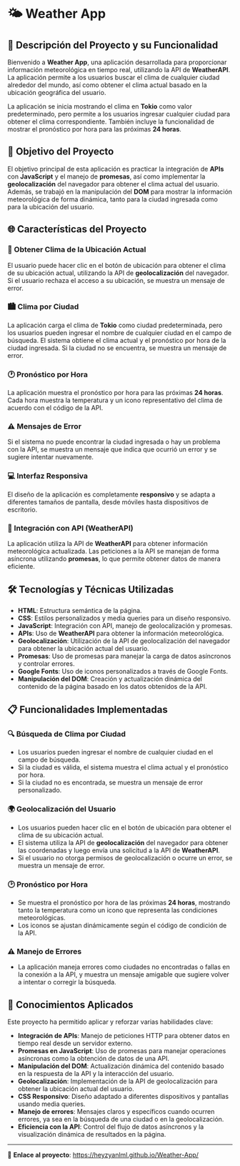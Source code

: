 # 🌤️ Weather App

## 📄 Descripción del Proyecto y su Funcionalidad

Bienvenido a **Weather App**, una aplicación desarrollada para proporcionar información meteorológica en tiempo real, utilizando la API de **WeatherAPI**. La aplicación permite a los usuarios buscar el clima de cualquier ciudad alrededor del mundo, así como obtener el clima actual basado en la ubicación geográfica del usuario.

La aplicación se inicia mostrando el clima en **Tokio** como valor predeterminado, pero permite a los usuarios ingresar cualquier ciudad para obtener el clima correspondiente. También incluye la funcionalidad de mostrar el pronóstico por hora para las próximas **24 horas**.

## 🎯 Objetivo del Proyecto

El objetivo principal de esta aplicación es practicar la integración de **APIs** con **JavaScript** y el manejo de **promesas**, así como implementar la **geolocalización** del navegador para obtener el clima actual del usuario. Además, se trabajó en la manipulación del **DOM** para mostrar la información meteorológica de forma dinámica, tanto para la ciudad ingresada como para la ubicación del usuario.

## 🌐 Características del Proyecto

### 📍 Obtener Clima de la Ubicación Actual

El usuario puede hacer clic en el botón de ubicación para obtener el clima de su ubicación actual, utilizando la API de **geolocalización** del navegador. Si el usuario rechaza el acceso a su ubicación, se muestra un mensaje de error.

### 🏙️ Clima por Ciudad

La aplicación carga el clima de **Tokio** como ciudad predeterminada, pero los usuarios pueden ingresar el nombre de cualquier ciudad en el campo de búsqueda. El sistema obtiene el clima actual y el pronóstico por hora de la ciudad ingresada. Si la ciudad no se encuentra, se muestra un mensaje de error.

### 🕐 Pronóstico por Hora

La aplicación muestra el pronóstico por hora para las próximas **24 horas**. Cada hora muestra la temperatura y un icono representativo del clima de acuerdo con el código de la API.

### ⚠️ Mensajes de Error

Si el sistema no puede encontrar la ciudad ingresada o hay un problema con la API, se muestra un mensaje que indica que ocurrió un error y se sugiere intentar nuevamente.

### 💻 Interfaz Responsiva

El diseño de la aplicación es completamente **responsivo** y se adapta a diferentes tamaños de pantalla, desde móviles hasta dispositivos de escritorio.

### 🚀 Integración con API (WeatherAPI)

La aplicación utiliza la API de **WeatherAPI** para obtener información meteorológica actualizada. Las peticiones a la API se manejan de forma asíncrona utilizando **promesas**, lo que permite obtener datos de manera eficiente.

## 🛠️ Tecnologías y Técnicas Utilizadas

- **HTML**: Estructura semántica de la página.
- **CSS**: Estilos personalizados y media queries para un diseño responsivo.
- **JavaScript**: Integración con API, manejo de geolocalización y promesas.
- **APIs**: Uso de **WeatherAPI** para obtener la información meteorológica.
- **Geolocalización**: Utilización de la API de geolocalización del navegador para obtener la ubicación actual del usuario.
- **Promesas**: Uso de promesas para manejar la carga de datos asíncronos y controlar errores.
- **Google Fonts**: Uso de iconos personalizados a través de Google Fonts.
- **Manipulación del DOM**: Creación y actualización dinámica del contenido de la página basado en los datos obtenidos de la API.

## 📋 Funcionalidades Implementadas

### 🔍 Búsqueda de Clima por Ciudad

- Los usuarios pueden ingresar el nombre de cualquier ciudad en el campo de búsqueda.
- Si la ciudad es válida, el sistema muestra el clima actual y el pronóstico por hora.
- Si la ciudad no es encontrada, se muestra un mensaje de error personalizado.

### 🌍 Geolocalización del Usuario

- Los usuarios pueden hacer clic en el botón de ubicación para obtener el clima de su ubicación actual.
- El sistema utiliza la API de **geolocalización** del navegador para obtener las coordenadas y luego envía una solicitud a la API de **WeatherAPI**.
- Si el usuario no otorga permisos de geolocalización o ocurre un error, se muestra un mensaje de error.

### 🕑 Pronóstico por Hora

- Se muestra el pronóstico por hora de las próximas **24 horas**, mostrando tanto la temperatura como un icono que representa las condiciones meteorológicas.
- Los iconos se ajustan dinámicamente según el código de condición de la API.

### ⚠️ Manejo de Errores

- La aplicación maneja errores como ciudades no encontradas o fallas en la conexión a la API, y muestra un mensaje amigable que sugiere volver a intentar o corregir la búsqueda.

## 🚀 Conocimientos Aplicados

Este proyecto ha permitido aplicar y reforzar varias habilidades clave:

- **Integración de APIs**: Manejo de peticiones HTTP para obtener datos en tiempo real desde un servidor externo.
- **Promesas en JavaScript**: Uso de promesas para manejar operaciones asíncronas como la obtención de datos de una API.
- **Manipulación del DOM**: Actualización dinámica del contenido basado en la respuesta de la API y la interacción del usuario.
- **Geolocalización**: Implementación de la API de geolocalización para obtener la ubicación actual del usuario.
- **CSS Responsivo**: Diseño adaptado a diferentes dispositivos y pantallas usando media queries.
- **Manejo de errores**: Mensajes claros y específicos cuando ocurren errores, ya sea en la búsqueda de una ciudad o en la geolocalización.
- **Eficiencia con la API**: Control del flujo de datos asíncronos y la visualización dinámica de resultados en la página.

---
🔗 **Enlace al proyecto**: https://heyzyanlml.github.io/Weather-App/

